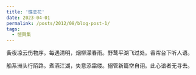 ```yaml
---
title: '蝶恋花'
date: 2023-04-01
permalink: /posts/2012/08/blog-post-1/
tags:
  - 愷興集
---
```


夤夜凉云伤物序。每遇清明，烟柳濛春雨。野鹜平湖飞过处。香帘台下听人语。

船系洲头行陌路。煮酒江湖，失意添霜缕。搦管新篇空自诩。此心谙者无寻去。

<!-- Headings are cool
======

You can have many headings
======

Aren't headings cool?
------ -->